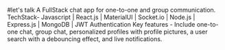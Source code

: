 #let's talk
A FullStack chat app for one-to-one and group communication.
TechStack- Javascript | React.js | MaterialUI | Socket.io | Node.js | Express.js | MongoDB | JWT Authentication
Key features - Include one-to-one chat, group chat, personalized profiles with profile pictures, a user search
with a debouncing effect, and live notifications.
